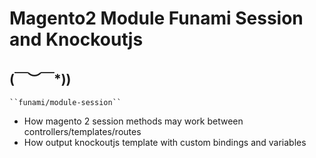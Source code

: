 # Magento2 Module Funami Session and Knockoutjs
## \(￣︶￣*\))

    ``funami/module-session``


* How magento 2 session methods may work between controllers/templates/routes
* How output knockoutjs template with custom bindings and variables



